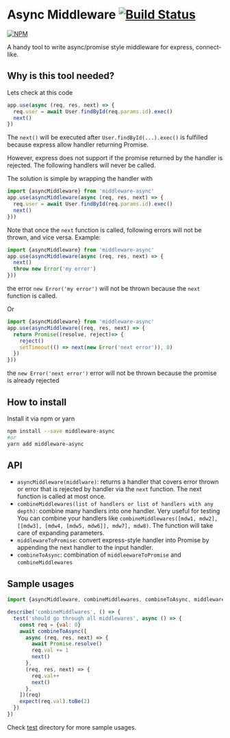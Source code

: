 # Async Middleware [![Build Status](https://travis-ci.org/tranvansang/middleware-async.svg?branch=master)](https://travis-ci.org/tranvansang/middleware-async)

[![NPM](https://nodei.co/npm/middleware-async.png)](https://nodei.co/npm/middleware-async/)


A handy tool to write async/promise style middleware for express, connect-like.

## Why is this tool needed?

Lets check at this code

```javascript
app.use(async (req, res, next) => {
  req.user = await User.findById(req.params.id).exec()
  next()
})
```

The `next()` will be executed after `User.findById(...).exec()` is fulfilled because express allow handler returning Promise.

However, express does not support if the promise returned by the handler is rejected.
The following handlers will never be called.

The solution is simple by wrapping the handler with

```javascript
import {asyncMiddleware} from 'middleware-async'
app.use(asyncMiddleware(async (req, res, next) => {
  req.user = await User.findById(req.params.id).exec()
  next()  
}))
```

Note that once the `next` function is called, following errors will not be thrown, and vice versa.
Example:

```javascript
import {asyncMiddleware} from 'middleware-async'
app.use(asyncMiddleware(async (req, res, next) => {
  next()  
  throw new Error('my error')
}))
```
the error `new Error('my error')` will not be thrown because the `next` function is called.

Or

```javascript
import {asyncMiddleware} from 'middleware-async'
app.use(asyncMiddleware((req, res, next) => {
  return Promise((resolve, reject)=> {
    reject()
    setTimeout(() => next(new Error('next error')), 0)
  })
}))
```
the `new Error('next error')` error will not be thrown because the promise is already rejected

## How to install

Install it via npm or yarn

```bash
npm install --save middleware-async
#or
yarn add middleware-async
```

## API

- `asyncMiddleware(middlware)`: returns a handler that covers error thrown or error that is rejected by handler via the `next` function. The next function is called at most once.
- `combineMiddlewares(list of handlers or list of handlers with any depth)`: combine many handlers into one handler. Very useful for testing
You can combine your handlers like `combineMiddlewares([mdw1, mdw2], [[mdw3], [mdw4, [mdw5, mdw6]], mdw7], mdw8)`. The function will take care of expanding parameters.
- `middlewareToPromise`: convert express-style handler into Promise by appending the next handler to the input handler.
- `combineToAsync`: combination of `middleewareToPromise` and `combineMiddlewares`

## Sample usages

```javascript
import {asyncMiddleware, combineMiddlewares, combineToAsync, middlewareToPromise} from 'middleeware-async'

describe('combineMiddlwares', () => {
  test('should go through all middlewares', async () => {
    const req = {val: 0}
    await combineToAsync([
      async (req, res, next) => {
        await Promise.resolve()
        req.val += 1
        next()
      },
      (req, res, next) => {
        req.val++
        next()
      },
    ])(req)
    expect(req.val).toBe(2)
  })
})
```

Check [test](https://github.com/tranvansang/middleware-async/tree/master/test) directory for more sample usages.
